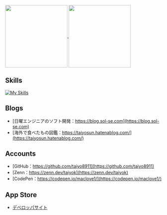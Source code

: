<!--
**taiyo8911/taiyo8911** is a ✨ _special_ ✨ repository because its `README.md` (this file) appears on your GitHub profile.

Here are some ideas to get you started:

- 🔭 I’m currently working on ...
- 🌱 I’m currently learning ...
- 👯 I’m looking to collaborate on ...
- 🤔 I’m looking for help with ...
- 💬 Ask me about ...
- 📫 How to reach me: ...
- 😄 Pronouns: ...
- ⚡ Fun fact: ...
-->

<a href="https://github.com/anuraghazra/github-readme-stats">
  <img height=200 align="center" src="https://github-readme-stats.vercel.app/api?username=taiyo8911&theme=vue-dark&show" />
</a>
<a href="https://github.com/anuraghazra/convoychat">
  <img height=200 align="center" src="https://github-readme-stats.vercel.app/api/top-langs?username=taiyo8911&theme=vue-dark&show&layout=compact&langs_count=8&card_width=320" />
</a>

## Skills
[![My Skills](https://skillicons.dev/icons?i=html,css,bootstrap,js,jquery,php,wordpress,react,dart,flutter,java,py,swift,vscode)](https://skillicons.dev)

## Blogs
* [日曜エンジニアのソフト開発：https://blog.sol-se.com](https://blog.sol-se.com)
* [海外で食べたもの図鑑：https://taiyosun.hatenablog.com/](https://taiyosun.hatenablog.com/)

## Accounts
* [GitHub：https://github.com/taiyo8911](https://github.com/taiyo8911)
* [Zenn：https://zenn.dev/taiyok](https://zenn.dev/taiyok)
* [CodePen：https://codepen.io/maclove1/](https://codepen.io/maclove1/)

## App Store
* [デベロッパサイト](https://apple.co/4m14kNx)
